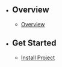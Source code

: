 - ## Overview
    - [Overview](/{{route}}/{{version}}/overview)
    
- ## Get Started
    - [Install Project](/{{route}}/{{version}}/install-project)
